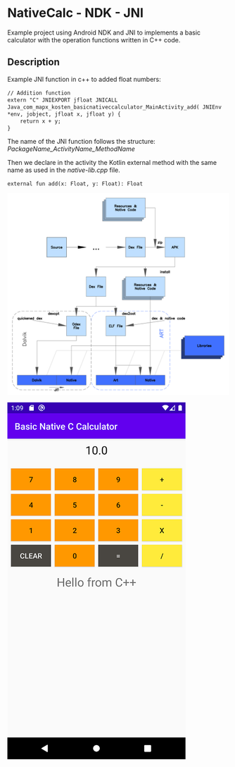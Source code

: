 # NativeCalc - NDK - JNI

Example project using Android NDK and JNI to implements a basic calculator with the operation functions written in C++ code.

## Description

Example JNI function in c++ to added float numbers:

```
// Addition function
extern "C" JNIEXPORT jfloat JNICALL
Java_com_mapx_kosten_basicnativeccalculator_MainActivity_add( JNIEnv *env, jobject, jfloat x, jfloat y) {
    return x + y;
}

```

The name of the JNI function follows the structure: *PackageName_ActivityName_MethodName*

Then we declare in the activity the Kotlin external method with the same name as used in the *native-lib.cpp* file.

```
external fun add(x: Float, y: Float): Float
```

![QR decode screenshot](images/art_view.png)

![QR decode screenshot](images/screenshot.png)


